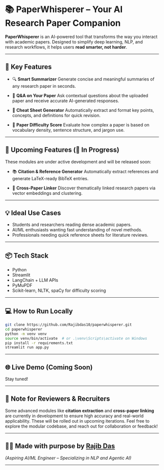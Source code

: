 
# 📚 PaperWhisperer – Your AI Research Paper Companion

**PaperWhisperer** is an AI-powered tool that transforms the way you interact with academic papers. Designed to simplify deep learning, NLP, and research workflows, it helps users **read smarter, not harder**.

---

## 🚀 Key Features

* 🔍 **Smart Summarizer**
  Generate concise and meaningful summaries of any research paper in seconds.

* 🧠 **Q\&A on Your Paper**
  Ask contextual questions about the uploaded paper and receive accurate AI-generated responses.

* 📄 **Cheat Sheet Generator**
  Automatically extract and format key points, concepts, and definitions for quick revision.

* 🎯 **Paper Difficulty Score**
  Evaluate how complex a paper is based on vocabulary density, sentence structure, and jargon use.

---

## 🔧 Upcoming Features (🚧 In Progress)

These modules are under active development and will be released soon:

* 📚 **Citation & Reference Generator**
  Automatically extract references and generate LaTeX-ready BibTeX entries.

* 🔗 **Cross-Paper Linker**
  Discover thematically linked research papers via vector embeddings and clustering.

---

## 💡 Ideal Use Cases

* Students and researchers reading dense academic papers.
* AI/ML enthusiasts wanting fast understanding of novel methods.
* Professionals needing quick reference sheets for literature reviews.

---

## 📦 Tech Stack

* Python 
* Streamlit 
* LangChain + LLM APIs 
* PyMuPDF 
* Scikit-learn, NLTK, spaCy for difficulty scoring 

---

## 💻 How to Run Locally

```bash
git clone https://github.com/Rajibdas10/paperwhisperer.git
cd paperwhisperer
python -m venv venv
source venv/bin/activate  # or .\venv\Scripts\activate on Windows
pip install -r requirements.txt
streamlit run app.py
```

---

## 🌐 Live Demo (Coming Soon)

Stay tuned!

---

## 📌 Note for Reviewers & Recruiters

Some advanced modules like **citation extraction** and **cross-paper linking** are currently in development to ensure high accuracy and real-world applicability. These will be rolled out in upcoming iterations. Feel free to explore the modular codebase, and reach out for collaboration or feedback!

---

## 🙋‍♂️ Made with purpose by [Rajib Das](https://github.com/Rajibdas10)

*(Aspiring AI/ML Engineer – Specializing in NLP and Agentic AI)*

---



